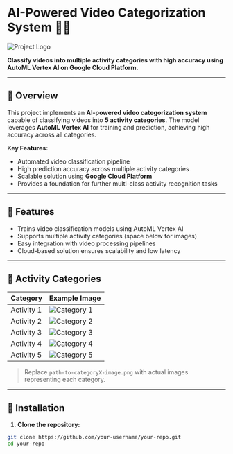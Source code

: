 # AI-Powered Video Categorization System 🎥🤖

![Project Logo](path-to-your-main-image.png)

**Classify videos into multiple activity categories with high accuracy using AutoML Vertex AI on Google Cloud Platform.**

---

## 🔹 Overview

This project implements an **AI-powered video categorization system** capable of classifying videos into **5 activity categories**. The model leverages **AutoML Vertex AI** for training and prediction, achieving high accuracy across all categories.  

**Key Features:**

- Automated video classification pipeline  
- High prediction accuracy across multiple activity categories  
- Scalable solution using **Google Cloud Platform**  
- Provides a foundation for further multi-class activity recognition tasks  

---

## 🔹 Features

- Trains video classification models using AutoML Vertex AI  
- Supports multiple activity categories (space below for images)  
- Easy integration with video processing pipelines  
- Cloud-based solution ensures scalability and low latency  

---

## 🔹 Activity Categories

| Category | Example Image |
|----------|---------------|
| Activity 1 | ![Category 1](path-to-category1-image.png) |
| Activity 2 | ![Category 2](path-to-category2-image.png) |
| Activity 3 | ![Category 3](path-to-category3-image.png) |
| Activity 4 | ![Category 4](path-to-category4-image.png) |
| Activity 5 | ![Category 5](path-to-category5-image.png) |

> Replace `path-to-categoryX-image.png` with actual images representing each category.

---

## 🔹 Installation

1. **Clone the repository:**  

```bash
git clone https://github.com/your-username/your-repo.git
cd your-repo
